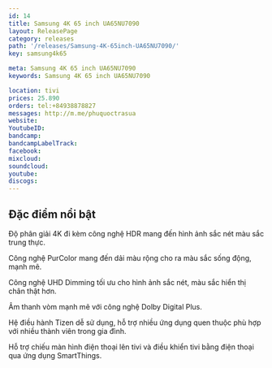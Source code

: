 ```yaml
---
id: 14
title: Samsung 4K 65 inch UA65NU7090
layout: ReleasePage
category: releases
path: '/releases/Samsung-4K-65inch-UA65NU7090/'
key: samsung4k65

meta: Samsung 4K 65 inch UA65NU7090
keywords: Samsung 4K 65 inch UA65NU7090

location: tivi
prices: 25.890
orders: tel:+84938878827
messages: http://m.me/phuquoctrasua
website: 
YoutubeID: 
bandcamp: 
bandcampLabelTrack: 
facebook: 
mixcloud: 
soundcloud: 
youtube: 
discogs: 
---
```



## Đặc điểm nổi bật

Độ phân giải 4K đi kèm công nghệ HDR mang đến hình ảnh sắc nét màu sắc trung thực.

Công nghệ PurColor mang đến dải màu rộng cho ra màu sắc sống động, mạnh mẽ.

Công nghệ UHD Dimming tối ưu cho hình ảnh sắc nét, màu sắc hiển thị chân thật hơn.

Âm thanh vòm mạnh mẽ với công nghệ Dolby Digital Plus.

Hệ điều hành Tizen dễ sử dụng, hỗ trợ nhiều ứng dụng quen thuộc phù hợp với nhiều thành viên trong gia đình.

Hỗ trợ chiếu màn hình điện thoại lên tivi và điều khiển tivi bằng điện thoại qua ứng dụng SmartThings.
